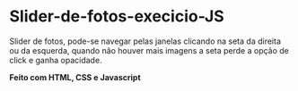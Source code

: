 # Slider-de-fotos-execicio-JS

<p>Slider de fotos, pode-se navegar pelas janelas clicando na seta da direita ou da esquerda, quando não houver mais imagens a seta perde a opção de click e ganha opacidade.</p>

<p><strong>Feito com HTML, CSS e Javascript</strong> </p>
